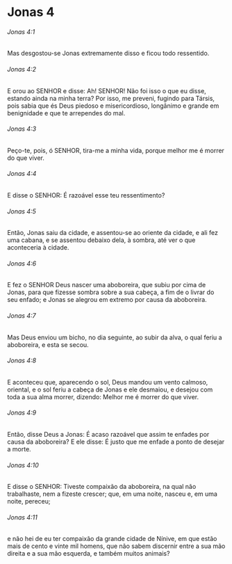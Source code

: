 # Jonas 4

###### Jonas 4:1

Mas desgostou-se Jonas extremamente disso e ficou todo ressentido.

###### Jonas 4:2

E orou ao SENHOR e disse: Ah! SENHOR! Não foi isso o que eu disse, estando ainda na minha terra? Por isso, me preveni, fugindo para Társis, pois sabia que és Deus piedoso e misericordioso, longânimo e grande em benignidade e que te arrependes do mal.

###### Jonas 4:3

Peço-te, pois, ó SENHOR, tira-me a minha vida, porque melhor me é morrer do que viver.

###### Jonas 4:4

E disse o SENHOR: É razoável esse teu ressentimento?

###### Jonas 4:5

Então, Jonas saiu da cidade, e assentou-se ao oriente da cidade, e ali fez uma cabana, e se assentou debaixo dela, à sombra, até ver o que aconteceria à cidade.

###### Jonas 4:6

E fez o SENHOR Deus nascer uma aboboreira, que subiu por cima de Jonas, para que fizesse sombra sobre a sua cabeça, a fim de o livrar do seu enfado; e Jonas se alegrou em extremo por causa da aboboreira.

###### Jonas 4:7

Mas Deus enviou um bicho, no dia seguinte, ao subir da alva, o qual feriu a aboboreira, e esta se secou.

###### Jonas 4:8

E aconteceu que, aparecendo o sol, Deus mandou um vento calmoso, oriental, e o sol feriu a cabeça de Jonas e ele desmaiou, e desejou com toda a sua alma morrer, dizendo: Melhor me é morrer do que viver.

###### Jonas 4:9

Então, disse Deus a Jonas: É acaso razoável que assim te enfades por causa da aboboreira? E ele disse: É justo que me enfade a ponto de desejar a morte.

###### Jonas 4:10

E disse o SENHOR: Tiveste compaixão da aboboreira, na qual não trabalhaste, nem a fizeste crescer; que, em uma noite, nasceu e, em uma noite, pereceu;

###### Jonas 4:11

e não hei de eu ter compaixão da grande cidade de Nínive, em que estão mais de cento e vinte mil homens, que não sabem discernir entre a sua mão direita e a sua mão esquerda, e também muitos animais?

